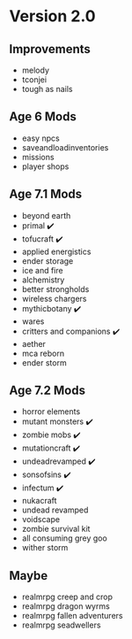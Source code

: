 # Version 2.0

## Improvements

- melody
- tconjei
- tough as nails

## Age 6 Mods

- easy npcs
- saveandloadinventories
- missions
- player shops

## Age 7.1 Mods

- beyond earth
- primal ✔️
- tofucraft ✔️
- applied energistics
- ender storage
- ice and fire
- alchemistry
- better strongholds
- wireless chargers
- mythicbotany ✔️
- wares
- critters and companions ✔️
- aether
- mca reborn
- ender storm

## Age 7.2 Mods

- horror elements
- mutant monsters ✔️
- zombie mobs ✔️
- mutationcraft ✔️
- undeadrevamped ✔️
- sonsofsins ✔️
- infectum ✔️
- nukacraft
- undead revamped
- voidscape
- zombie survival kit
- all consuming grey goo
- wither storm

## Maybe

- realmrpg creep and crop
- realmrpg dragon wyrms
- realmrpg fallen adventurers
- realmrpg seadwellers
